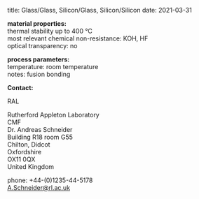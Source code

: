 title: Glass/Glass, Silicon/Glass, Silicon/Silicon
date: 2021-03-31

__material properties:__  	
thermal stability up to	400 °C  
most relevant chemical non-resistance:	KOH, HF  
optical transparency:	no  
	
__process parameters:__  	
temperature:	room temperature  
notes:	fusion bonding
<!--break-->
__Contact:__

RAL

Rutherford Appleton Laboratory  
CMF  
Dr. Andreas Schneider  
Building R18 room G55   
Chilton, Didcot  
Oxfordshire   
OX11 0QX   
United Kingdom

phone: +44-(0)1235-44-5178  
A.Schneider@rl.ac.uk